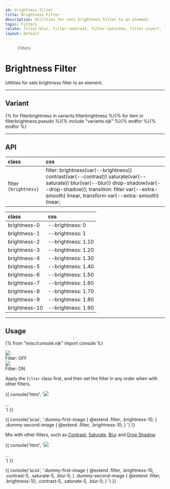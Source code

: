 ```yaml
---
id: brightness-filter
title: Brightness Filter
description: Utilities for sets brightness filter to an element.
topic: Filters
relate: filter-blur, filter-contrast, filter-saturate, filter-invert, filter-drop-shadow, filter-smooth
layout: default
---
```


> Filters

# Brightness Filter

Utilities for sets brightness filter to an element.

---

## Variant

<div class="flex flex-gap-2 flex-wrap justify-start items-center">{% for filterbrightness in variants.filterbrightness %}{% for item in filterbrightness.pseudo %}{% include "variants.njk" %}{% endfor %}{% endfor %}</div>

---

## API

| <span class="padding-x-3 padding-y-1 text-white bg-shade-granite-5 font-semibold curve-border-md">class</span> | <span class="padding-x-3 padding-y-1 text-white bg-shade-granite-5 font-semibold curve-border-md">css</span> |
|:--|:--|
| filter `{brightness}` | filter: brightness(var(--brightness)) contrast(var(--contrast)) saturate(var(--saturate)) blur(var(--blur)) drop-shadow(var(--drop-shadow)); transition: filter var(--extra-smooth) linear, transform var(--extra-smooth) linear; |

| <span class="padding-x-3 padding-y-1 text-white bg-shade-granite-5 font-semibold curve-border-md">class</span> | <span class="padding-x-3 padding-y-1 text-white bg-shade-granite-5 font-semibold curve-border-md">css</span> |
|:--|:--|
| brightness-0 | --brightness: 0 |
| brightness-1 | --brightness: 1 |
| brightness-2 | --brightness: 1.10 |
| brightness-3 | --brightness: 1.20 |
| brightness-4 | --brightness: 1.30 |
| brightness-5 | --brightness: 1.40 |
| brightness-6 | --brightness: 1.50 |
| brightness-7 | --brightness: 1.60 |
| brightness-8 | --brightness: 1.70 |
| brightness-9 | --brightness: 1.80 |
| brightness-10 | --brightness: 1.90 |

---

## Usage

{% from "misc/console.njk" import console %}

<div class="margin-y-2 margin-x-auto flex">
  <div class="padding-2 max-width-sm">
    <img
      class="width-56 height-48 object-cover object-center overflow-hidden curve-border-lg shadow"
      src="https://picsum.photos/500?=1"
    >
    <div class="padding-t-2 text-sm text-center">
      Filter: OFF
    </div>
  </div>
  <div class="padding-2 max-width-sm">
    <img
      class="filter brightness-10 width-56 height-48 object-cover object-center overflow-hidden curve-border-lg shadow"
      src="https://picsum.photos/500?=1"
    >
    <div class="padding-t-2 text-sm text-center">
      Filter: ON
    </div>
  </div>
</div>

Apply the `filter` class first, and then set the filter in any order when with other filters.

{{ console('html',
'<img class="filter brightness-10 ..." src="...">
<div class="filter brightness-10 ..." style="background-image:url(...)"> ... </div>
') }}

{{ console('scss',
'.dummy-first-image {
    @extend
      .filter,
      .brightness-10;
}
.dummy-second-image {
    @extend
      .filter,
      .brightness-10;
}
') }}

Mix with other filters, such as [Contrast](/filter-contrast/), [Saturate](/filter-saturate/), [Blur](/filter-blur/) and [Drop Shadow](/filter-drop-shadow/).

{{ console('html',
'<img class="filter brightness-10 contrast-5 saturate-5 blur-5 ..." src="...">
<div class="filter brightness-10 contrast-5 saturate-5 blur-5 ..." style="background-image:url(...)"> ... </div>
') }}

{{ console('scss',
'.dummy-first-image {
    @extend
      .filter,
      .brightness-10,
      .contrast-5,
      .saturate-5,
      .blur-5;
}
.dummy-second-image {
    @extend
      .filter,
      .brightness-10,
      .contrast-5,
      .saturate-5,
      .blur-5;
}
') }}

